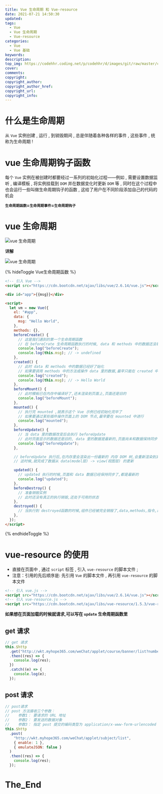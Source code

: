 ```yaml
---
title: Vue 生命周期 和 Vue-resource
date: 2021-07-21 14:50:30
updated:
tags:
  - Vue
  - Vue 生命周期
  - Vue-resource
categories:
  - Vue
  - Vue 基础
keywords:
description:
top_img: https://codehhr.coding.net/p/codehhr/d/images/git/raw/master/csslayouts/sunrise.jpg
cover:
comments:
copyright:
copyright_author:
copyright_author_href:
copyright_url:
copyright_info:
---
```


# 什么是生命周期

从 `Vue` 实例创建 , 运行 , 到销毁期间 , 总是伴随着各种各样的事件 , 这些事件 , 统称为生命周期 !

# vue 生命周期钩子函数

每个 `Vue` 实例在被创建时都要经过一系列的初始化过程——例如 , 需要设置数据监听 , 编译模板 , 将实例挂载到 `DOM` 并在数据变化时更新 `DOM` 等 , 同时在这个过程中也会运行一些叫做生命周期钩子的函数 , 这给了用户在不同阶段添加自己的代码的机会

**`生命周期函数`=`生命周期事件`=`生命周期钩子`**

# vue 生命周期

![vue 生命周期](https://codehhr.coding.net/p/codehhr/d/images/git/raw/master/vuebasic/vuelifecycle.png)

**详解**

![vue 生命周期](https://codehhr.coding.net/p/codehhr/d/images/git/raw/master/vuebasic/vuelifecycledetail.png)

{% hideToggle Vue生命周期函数 %}

```html
<!-- 引入 Vue -->
<script src="https://cdn.bootcdn.net/ajax/libs/vue/2.6.14/vue.js"></script>

<div id="app">{{msg}}</div>

<script>
  let vm = new Vue({
    el: "#app",
    data: {
      msg: "Hello World",
    },
    methods: {},
    beforeCreate() {
      // 这是我们遇到的第一个生命周期函数
      // 在 beforeCrate 生命周期函数执行的时候, data 和 methods 中的数据还没初始化
      console.log("beforeCreate");
      console.log(this.msg); // -> undefined
    },
    created() {
      // 此时 data 和 methods 中的数据已经好了始化
      // 如果要调用 methods 中的方法或操作 data 里的数据,最早只能在 created 中操作
      console.log("created");
      console.log(this.msg); // -> Hello World
    },
    beforeMount() {
      // 此时模板已在内存中编译好了,还未渲染到页面上,页面还是旧的
      console.log("beforeMount");
    },
    mounted() {
      // 执行完 mounted ,就表示这个 Vue 示例已经初始化完毕了
      // 如果要通过某些插件操作页面上的 DOM 节点,最早要在 mounted 中进行
      console.log("mounted");
    },
    beforeUpdate() {
      // 当 data 里的数据改变后会执行 beforeUpdate
      // 此时页面显示的数据还是旧的, data 里的数据是最新的,页面尚未和数据保持同步
      console.log("beforeUpdate");
    },

    // beforeUpdate 执行后,在内存里会渲染出一份最新的 内存 DOM 树,会重新渲染到真是的页面上去
    // 这时候,就完成了数据从 data(model层) -> view(视图层) 的更新

    updated() {
      // updated 执行的时候,页面和 data 数据已经保持同步了,都是最新的
      console.log("updated");
    },
    beforeDestroy() {
      // 准备销毁实例
      // 此时还没有真正的执行销毁,还处于可用的状态
    },
    destroyed() {
      // 当执行到 destroyed函数的时候,组件已经被完全销毁了,data,methods,指令,过滤器...已经不可用了
    },
  });
</script>
```

{% endhideToggle %}

# vue-resource 的使用

- 直接在页面中 , 通过 `script` 标签 , 引入 `vue-resource` 的脚本文件 ;
- 注意：引用的先后顺序是: 先引用 `Vue` 的脚本文件 , 再引用 `vue-resource` 的脚本文件

```html
<!-- 引入 vue.js -->
<script src="https://cdn.bootcdn.net/ajax/libs/vue/2.6.14/vue.js"></script>
<!-- 引入 vue-resource.js -->
<script src="https://cdn.bootcdn.net/ajax/libs/vue-resource/1.5.3/vue-resource.js"></script>
```

**如果想在页面加载的时候就请求,可以写在 `update` 生命周期函数里**

## get 请求

```js
// get 请求
this.$http
  .get("http://wkt.myhope365.com/weChat/applet/course/banner/list?number=2")
  .then((res) => {
    console.log(res);
  })
  .catch((e) => {
    console.log(e);
  });
```

## post 请求

```js
// post请求
// post 方法接收三个参数：
//    参数1： 要请求的 URL 地址
//    参数2： 要发送的数据对象
//    参数3： 指定 post 提交的编码类型为 application/x-www-form-urlencoded 或 application/json
this.$http
  .post(
    "http://wkt.myhope365.com/weChat/applet/subject/list",
    { enable: 1 },
    { emulateJSON: false }
  )
  .then((res) => {
    console.log(res);
  });
```

# The_End
